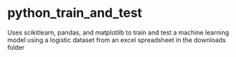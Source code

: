 # python_train_and_test
Uses scikitlearn, pandas, and matplotlib to train and test a machine learning model using a logistic dataset from an excel spreadsheet in the downloads folder
